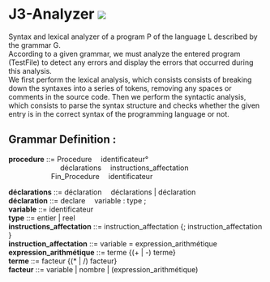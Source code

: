# J3-Analyzer <img src="https://wakatime.com/badge/user/020278ff-8c14-4ca6-92d3-7730ea5f4dd7/project/d4b3c42b-9998-4561-a97a-cdc38b0b6259.svg">
<!-- Analyseur syntaxique  et lexical d'un programme P du langage L décrit par la grammaire G   -->
Syntax and lexical analyzer of a program P of the language L described by the grammar G.<br>
According to a given grammar, we must analyze the entered program (TestFile) to detect any errors and display the errors that occurred during this analysis.<br>
We first perform the lexical analysis, which consists consists of breaking down the syntaxes into a series of tokens, removing any spaces or comments in the source code. 
Then we perform the syntactic analysis, which consists to parse the syntax structure and checks whether the given entry is in the correct syntax of the programming language or not.

<h2>Grammar Definition :</h2>
<p> 
<b>procedure</b> ::= Procedure &emsp;identificateur° <br>&emsp;&emsp;&emsp;&emsp;&emsp;&emsp;
&emsp;déclarations &emsp;instructions_affectation <br>
&emsp;&emsp;&emsp;&emsp;&emsp;&emsp;Fin_Procedure &emsp;identificateur
</p>
<b>déclarations</b> ::= déclaration&emsp; déclarations | déclaration <br>
<b>déclaration</b> ::= declare&emsp; variable : type ;<br>
<b>variable</b> ::= identificateur <br>
<b>type</b> ::= entier | reel <br>
<b>instructions_affectation</b> ::= instruction_affectation {; instruction_affectation } <br>
<b>instruction_affectation</b> ::= variable = expression_arithmétique <br>
<b>expression_arithmétique</b> ::= terme {(+ | -) terme} <br>
<b>terme</b> ::= facteur {(* | /) facteur} <br>
<b>facteur</b> ::= variable | nombre | (expression_arithmétique) <br>

<!-- 
public class ConsoleColors {
    // Reset
    public static final String RESET = "\033[0m";  // Text Reset

    // Regular Colors
    public static final String BLACK = "\033[0;30m";   // BLACK
    public static final String RED = "\033[0;31m";     // RED
    public static final String GREEN = "\033[0;32m";   // GREEN
    public static final String YELLOW = "\033[0;33m";  // YELLOW
    public static final String BLUE = "\033[0;34m";    // BLUE
    public static final String PURPLE = "\033[0;35m";  // PURPLE
    public static final String CYAN = "\033[0;36m";    // CYAN
    public static final String WHITE = "\033[0;37m";   // WHITE

    // Bold
    public static final String BLACK_BOLD = "\033[1;30m";  // BLACK
    public static final String RED_BOLD = "\033[1;31m";    // RED
    public static final String GREEN_BOLD = "\033[1;32m";  // GREEN
    public static final String YELLOW_BOLD = "\033[1;33m"; // YELLOW
    public static final String BLUE_BOLD = "\033[1;34m";   // BLUE
    public static final String PURPLE_BOLD = "\033[1;35m"; // PURPLE
    public static final String CYAN_BOLD = "\033[1;36m";   // CYAN
    public static final String WHITE_BOLD = "\033[1;37m";  // WHITE

    // Underline
    public static final String BLACK_UNDERLINED = "\033[4;30m";  // BLACK
    public static final String RED_UNDERLINED = "\033[4;31m";    // RED
    public static final String GREEN_UNDERLINED = "\033[4;32m";  // GREEN
    public static final String YELLOW_UNDERLINED = "\033[4;33m"; // YELLOW
    public static final String BLUE_UNDERLINED = "\033[4;34m";   // BLUE
    public static final String PURPLE_UNDERLINED = "\033[4;35m"; // PURPLE
    public static final String CYAN_UNDERLINED = "\033[4;36m";   // CYAN
    public static final String WHITE_UNDERLINED = "\033[4;37m";  // WHITE

    // Background
    public static final String BLACK_BACKGROUND = "\033[40m";  // BLACK
    public static final String RED_BACKGROUND = "\033[41m";    // RED
    public static final String GREEN_BACKGROUND = "\033[42m";  // GREEN
    public static final String YELLOW_BACKGROUND = "\033[43m"; // YELLOW
    public static final String BLUE_BACKGROUND = "\033[44m";   // BLUE
    public static final String PURPLE_BACKGROUND = "\033[45m"; // PURPLE
    public static final String CYAN_BACKGROUND = "\033[46m";   // CYAN
    public static final String WHITE_BACKGROUND = "\033[47m";  // WHITE

    // High Intensity
    public static final String BLACK_BRIGHT = "\033[0;90m";  // BLACK
    public static final String RED_BRIGHT = "\033[0;91m";    // RED
    public static final String GREEN_BRIGHT = "\033[0;92m";  // GREEN
    public static final String YELLOW_BRIGHT = "\033[0;93m"; // YELLOW
    public static final String BLUE_BRIGHT = "\033[0;94m";   // BLUE
    public static final String PURPLE_BRIGHT = "\033[0;95m"; // PURPLE
    public static final String CYAN_BRIGHT = "\033[0;96m";   // CYAN
    public static final String WHITE_BRIGHT = "\033[0;97m";  // WHITE

    // Bold High Intensity
    public static final String BLACK_BOLD_BRIGHT = "\033[1;90m"; // BLACK
    public static final String RED_BOLD_BRIGHT = "\033[1;91m";   // RED
    public static final String GREEN_BOLD_BRIGHT = "\033[1;92m"; // GREEN
    public static final String YELLOW_BOLD_BRIGHT = "\033[1;93m";// YELLOW
    public static final String BLUE_BOLD_BRIGHT = "\033[1;94m";  // BLUE
    public static final String PURPLE_BOLD_BRIGHT = "\033[1;95m";// PURPLE
    public static final String CYAN_BOLD_BRIGHT = "\033[1;96m";  // CYAN
    public static final String WHITE_BOLD_BRIGHT = "\033[1;97m"; // WHITE

    // High Intensity backgrounds
    public static final String BLACK_BACKGROUND_BRIGHT = "\033[0;100m";// BLACK
    public static final String RED_BACKGROUND_BRIGHT = "\033[0;101m";// RED
    public static final String GREEN_BACKGROUND_BRIGHT = "\033[0;102m";// GREEN
    public static final String YELLOW_BACKGROUND_BRIGHT = "\033[0;103m";// YELLOW
    public static final String BLUE_BACKGROUND_BRIGHT = "\033[0;104m";// BLUE
    public static final String PURPLE_BACKGROUND_BRIGHT = "\033[0;105m"; // PURPLE
    public static final String CYAN_BACKGROUND_BRIGHT = "\033[0;106m";  // CYAN
    public static final String WHITE_BACKGROUND_BRIGHT = "\033[0;107m";   // WHITE
}
-->